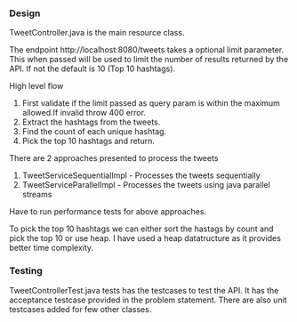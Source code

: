 ### Design 

TweetController.java is the main resource class.

The endpoint http://localhost:8080/tweets takes a optional limit parameter. This when passed will be used to limit 
the number of results returned by the API. If not the default is 10 (Top 10 hashtags).


High level flow 
1. First validate if the limit passed as query param is within the maximum allowed.If invalid throw 400 error. 
2. Extract the hashtags from the tweets.
3. Find the count of each unique hashtag.
4. Pick the top 10 hashtags and return. 

There are 2 approaches presented to process the tweets 

1. TweetServiceSequentialImpl - Processes the tweets sequentially
2. TweetServiceParallelImpl - Processes the tweets using java parallel streams 

Have to run performance tests for above approaches. 

To pick the top 10 hashtags we can either sort the hastags by count and pick the top 10 or use heap. 
I have used a heap datatructure as it provides better time complexity. 


### Testing 

TweetControllerTest.java tests has the testcases to test the API. It has the acceptance testcase provided in the problem
statement. 
There are also unit testcases added for few other classes. 
